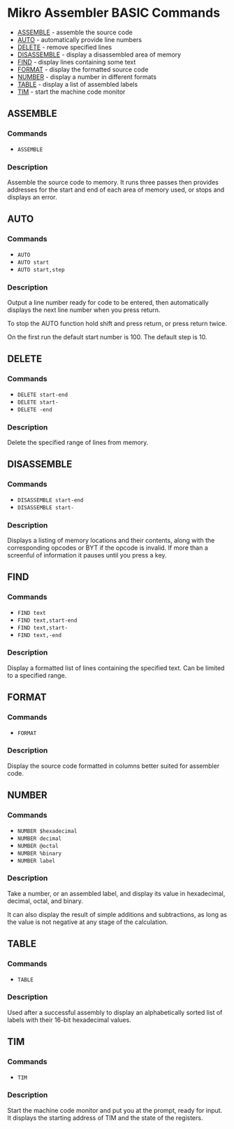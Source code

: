 # Mikro Assembler BASIC Commands

 - [ASSEMBLE](#assemble) - assemble the source code
 - [AUTO](#auto) - automatically provide line numbers
 - [DELETE](#delete) - remove specified lines
 - [DISASSEMBLE](#disassemble) - display a disassembled area of memory
 - [FIND](#find) - display lines containing some text
 - [FORMAT](#format) - display the formatted source code
 - [NUMBER](#number) - display a number in different formats
 - [TABLE](#table) - display a list of assembled labels
 - [TIM](#tim) - start the machine code monitor


## ASSEMBLE

### Commands
* `ASSEMBLE`

### Description
Assemble the source code to memory. It runs three passes then provides addresses for the start and end of each area of memory used, or stops and displays an error.


## AUTO

### Commands
* `AUTO`
* `AUTO start`
* `AUTO start,step`

### Description
Output a line number ready for code to be entered, then automatically displays the next line number when you press return.

To stop the AUTO function hold shift and press return, or press return twice. 

On the first run the default start number is 100. The default step is 10.


## DELETE

### Commands
* `DELETE start-end`
* `DELETE start-`
* `DELETE -end`

### Description
Delete the specified range of lines from memory.


## DISASSEMBLE

### Commands
* `DISASSEMBLE start-end`
* `DISASSEMBLE start-`

### Description
Displays a listing of memory locations and their contents, along with the corresponding opcodes or BYT if the opcode is invalid. If more than a screenful of information it pauses until you press a key.


## FIND

### Commands
* `FIND text`
* `FIND text,start-end`
* `FIND text,start-`
* `FIND text,-end`

### Description
Display a formatted list of lines containing the specified text. Can be limited to a specified range.


## FORMAT

### Commands
* `FORMAT`

### Description
Display the source code formatted in columns better suited for assembler code.


## NUMBER

### Commands
* `NUMBER $hexadecimal`
* `NUMBER decimal`
* `NUMBER @octal`
* `NUMBER %binary`
* `NUMBER label`

### Description
Take a number, or an assembled label, and display its value in hexadecimal, decimal, octal, and binary.

It can also display the result of simple additions and subtractions, as long as the value is not negative at any stage of the calculation.


## TABLE

### Commands
* `TABLE`

### Description
Used after a successful assembly to display an alphabetically sorted list of labels with their 16-bit hexadecimal values.


## TIM

### Commands
* `TIM`

### Description
Start the machine code monitor and put you at the prompt, ready for input. It displays the starting address of TIM and the state of the registers.
